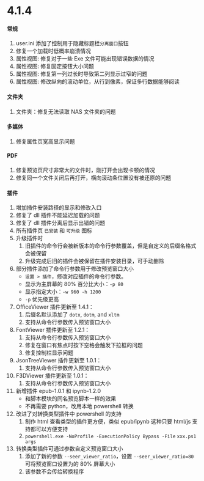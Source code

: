 # 4.1.4

#### 常规

1. user.ini 添加了控制用于隐藏标题栏`分离窗口`按钮
1. 修复一个加载时低概率崩溃情况
1. 属性视图: 修复对于一些 Exe 文件可能出现错误数据的情况
1. 属性视图: 修复固定按钮大小问题
1. 属性视图: 修复第一列过长时导致第二列显示过窄的问题
1. 属性视图: 修改纵向的滚动单位，从行到像素，保证多行数据能够阅读

#### 文件夹

1. 文件夹：修复无法读取 NAS 文件夹的问题

#### 多媒体

1. 修复属性页宽高显示问题

#### PDF

1. 修复预览页尺寸非常大的文件时，刚打开会出现卡顿的情况
2. 修复同一个文件关闭后再打开，横向滚动条位置没有被还原的问题

#### 插件

1. 增加插件安装路径的显示和修改入口
2. 修复了 dll 插件不能延迟加载的问题
3. 修复了 dll 插件分离后显示出错的问题
4. 所有插件页 `已安装` 和 `可升级` 图标
5. 升级插件时
   1. 旧插件的命令行会被新版本的命令行参数覆盖，但是自定义的后缀名格式会被保留
   2. 升级完成后旧的插件会被保留在插件安装目录，可手动删除
6. 部分插件添加了命令行参数用于修改预览窗口大小
   - `设置 > 插件`，修改对应插件的命令行参数。
   - 显示为主屏幕的 80% 百分比大小：`-p 80`
   - 显示指定大小：`-w 960 -h 1200`
   - `-p` 优先级更高
7. OfficeViewer 插件更新至 1.4.1：
   1. 后缀名默认添加了 `dotx`, `dotm`, and `xltm`
   2. 支持从命令行参数传入预览窗口大小
8. FontViewer 插件更新至 1.2.1：
   1. 支持从命令行参数传入预览窗口大小
   2. 修复在窗口有焦点时按下空格会触发下拉框的问题
   3. 修复控制栏显示问题
9. JsonTreeViewer 插件更新至 1.0.1：
   1. 支持从命令行参数传入预览窗口大小
10. F3DViewer 插件更新至 1.0.1：
    1. 支持从命令行参数传入预览窗口大小
11. 新增插件 epub-1.0.1 和 ipynb-1.2.0
    - 和脚本模块的同名预览脚本一样的效果
    - 不再需要 python，改用本地 powershell 转换
12. 改进了对转换类型插件中 powershell 的支持
    1. 制作 html 查看类型的插件更方便，类似 epub/ipynb 这种只要 html/js 支持都可以方便支持
    2. `powershell.exe -NoProfile -ExecutionPolicy Bypass -File` `xxx.ps1 args`
13. 转换类型插件可通过参数自定义预览窗口大小
    1. 添加了新的参数 `--seer_viewer_ratio`，设置 `--seer_viewer_ratio=80` 可将预览窗口设置为的 80% 屏幕大小
    2. 该参数不会传给转换程序
